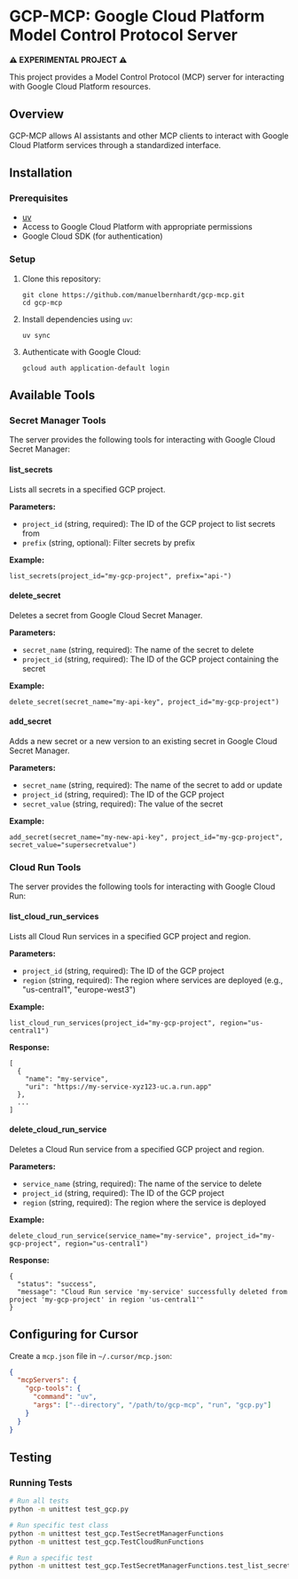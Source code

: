# GCP-MCP: Google Cloud Platform Model Control Protocol Server

**⚠️ EXPERIMENTAL PROJECT ⚠️**

This project provides a Model Control Protocol (MCP) server for interacting with Google Cloud Platform resources.

## Overview

GCP-MCP allows AI assistants and other MCP clients to interact with Google Cloud Platform services through a standardized interface.

## Installation

### Prerequisites

- [uv](https://github.com/astral-sh/uv)
- Access to Google Cloud Platform with appropriate permissions
- Google Cloud SDK (for authentication)

### Setup

1. Clone this repository:
   ```
   git clone https://github.com/manuelbernhardt/gcp-mcp.git
   cd gcp-mcp
   ```

2. Install dependencies using `uv`:
   ```
   uv sync
   ```

3. Authenticate with Google Cloud:
   ```
   gcloud auth application-default login
   ```

## Available Tools

### Secret Manager Tools

The server provides the following tools for interacting with Google Cloud Secret Manager:

#### list_secrets

Lists all secrets in a specified GCP project.

**Parameters:**
- `project_id` (string, required): The ID of the GCP project to list secrets from
- `prefix` (string, optional): Filter secrets by prefix

**Example:**
```
list_secrets(project_id="my-gcp-project", prefix="api-")
```

#### delete_secret

Deletes a secret from Google Cloud Secret Manager.

**Parameters:**
- `secret_name` (string, required): The name of the secret to delete
- `project_id` (string, required): The ID of the GCP project containing the secret

**Example:**
```
delete_secret(secret_name="my-api-key", project_id="my-gcp-project")
```

#### add_secret

Adds a new secret or a new version to an existing secret in Google Cloud Secret Manager.

**Parameters:**
- `secret_name` (string, required): The name of the secret to add or update
- `project_id` (string, required): The ID of the GCP project
- `secret_value` (string, required): The value of the secret

**Example:**
```
add_secret(secret_name="my-new-api-key", project_id="my-gcp-project", secret_value="supersecretvalue")
```

### Cloud Run Tools

The server provides the following tools for interacting with Google Cloud Run:

#### list_cloud_run_services

Lists all Cloud Run services in a specified GCP project and region.

**Parameters:**
- `project_id` (string, required): The ID of the GCP project
- `region` (string, required): The region where services are deployed (e.g., "us-central1", "europe-west3")

**Example:**
```
list_cloud_run_services(project_id="my-gcp-project", region="us-central1")
```

**Response:**
```
[
  {
    "name": "my-service",
    "uri": "https://my-service-xyz123-uc.a.run.app"
  },
  ...
]
```

#### delete_cloud_run_service

Deletes a Cloud Run service from a specified GCP project and region.

**Parameters:**
- `service_name` (string, required): The name of the service to delete
- `project_id` (string, required): The ID of the GCP project
- `region` (string, required): The region where the service is deployed

**Example:**
```
delete_cloud_run_service(service_name="my-service", project_id="my-gcp-project", region="us-central1")
```

**Response:**
```
{
  "status": "success",
  "message": "Cloud Run service 'my-service' successfully deleted from project 'my-gcp-project' in region 'us-central1'"
}
```

## Configuring for Cursor

Create a `mcp.json` file in `~/.cursor/mcp.json`:

```json
{
  "mcpServers": {
    "gcp-tools": {
      "command": "uv",
      "args": ["--directory", "/path/to/gcp-mcp", "run", "gcp.py"]
    }
  }
}
```

## Testing

### Running Tests

```bash
# Run all tests
python -m unittest test_gcp.py

# Run specific test class
python -m unittest test_gcp.TestSecretManagerFunctions
python -m unittest test_gcp.TestCloudRunFunctions

# Run a specific test
python -m unittest test_gcp.TestSecretManagerFunctions.test_list_secrets
```
